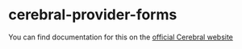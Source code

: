 # cerebral-provider-forms

You can find documentation for this on the [official Cerebral website](https://cerebral.github.io/docs/packages/forms.html)
